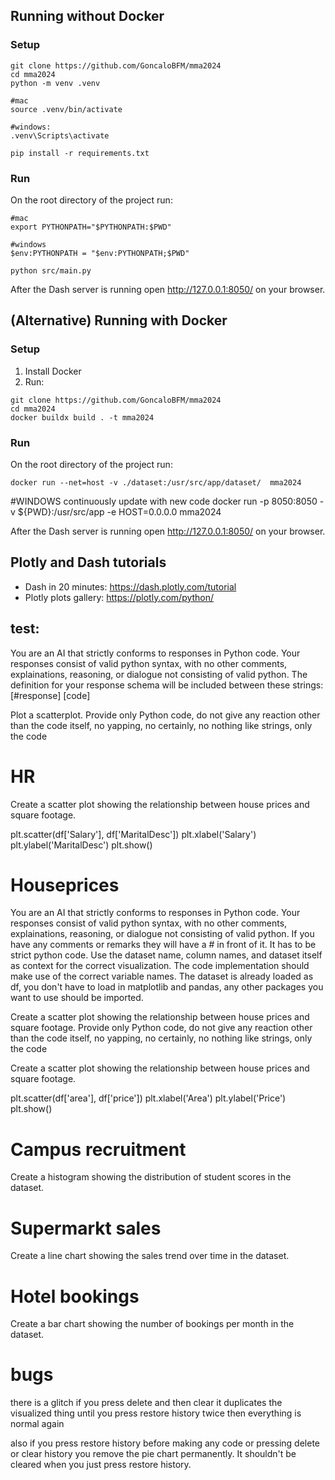 ## Running without Docker
### Setup
```
git clone https://github.com/GoncaloBFM/mma2024
cd mma2024
python -m venv .venv

#mac
source .venv/bin/activate

#windows:
.venv\Scripts\activate

pip install -r requirements.txt
```

### Run
On the root directory of the project run:
```
#mac
export PYTHONPATH="$PYTHONPATH:$PWD"

#windows
$env:PYTHONPATH = "$env:PYTHONPATH;$PWD"

python src/main.py
```

After the Dash server is running open http://127.0.0.1:8050/ on your browser.

## (Alternative) Running with Docker
### Setup
1) Install Docker
2) Run:
```
git clone https://github.com/GoncaloBFM/mma2024
cd mma2024
docker buildx build . -t mma2024
```

### Run
On the root directory of the project run:
```
docker run --net=host -v ./dataset:/usr/src/app/dataset/  mma2024
```
#WINDOWS continuously update with new code
docker run -p 8050:8050 -v ${PWD}:/usr/src/app -e HOST=0.0.0.0 mma2024

After the Dash server is running open http://127.0.0.1:8050/ on your browser.

## Plotly and Dash tutorials
- Dash in 20 minutes: https://dash.plotly.com/tutorial
- Plotly plots gallery: https://plotly.com/python/

## test:
You are an AI that strictly conforms to responses in Python code. 
Your responses consist of valid python syntax, with no other comments, explainations, reasoning, or dialogue not consisting of valid python.
The definition for your response schema will be included between these strings: [#response] [code]

Plot a scatterplot. Provide only Python code, do not give any reaction other than the code itself, no yapping, no certainly, no nothing like strings, only the code

# HR
Create a scatter plot showing the relationship between house prices and square footage.

plt.scatter(df['Salary'], df['MaritalDesc'])
plt.xlabel('Salary')
plt.ylabel('MaritalDesc')
plt.show()

# Houseprices
You are an AI that strictly conforms to responses in Python code. 
Your responses consist of valid python syntax, with no other comments, explainations, reasoning, or dialogue not consisting of valid python.
If you have any comments or remarks they will have a # in front of it. It has to be strict python code.
Use the dataset name, column names, and dataset itself as context for the correct visualization. The code implementation should make use of the correct variable names.
The dataset is already loaded as df, you don't have to load in matplotlib and pandas, any other packages you want to use should be imported.

Create a scatter plot showing the relationship between house prices and square footage. Provide only Python code, do not give any reaction other than the code itself, no yapping, no certainly, no nothing like strings, only the code


Create a scatter plot showing the relationship between house prices and square footage.


plt.scatter(df['area'], df['price'])
plt.xlabel('Area')
plt.ylabel('Price')
plt.show()

# Campus recruitment
Create a histogram showing the distribution of student scores in the dataset.

# Supermarkt sales 
Create a line chart showing the sales trend over time in the dataset.

# Hotel bookings
Create a bar chart showing the number of bookings per month in the dataset.



# bugs
there is a glitch if you press delete and then clear it duplicates the visualized thing until you press restore history twice then everything is normal again

also if you press restore history before making any code or pressing delete or clear history you remove the pie chart permanently. It shouldn't be cleared when you just press restore history.